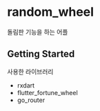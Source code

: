 # random_wheel

돌림판 기능을 하는 어플

## Getting Started

사용한 라이브러리
 - rxdart
 - flutter_fortune_wheel
 - go_router
